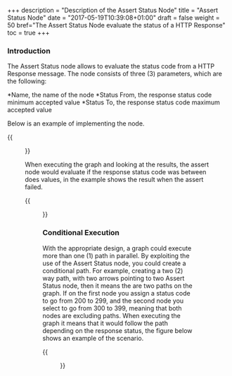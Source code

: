 +++
description = "Description of the Assert Status Node"
title = "Assert Status Node"
date = "2017-05-19T10:39:08+01:00"
draft = false
weight = 50
bref="The Assert Status Node evaluate the status of a HTTP Response"
toc = true
+++

### Introduction ###
The Assert Status node allows to evaluate the status code from a HTTP Response message. The node consists of three (3) parameters, which are the following:

*Name, the name of the node
*Status From, the response status code minimum accepted value
*Status To, the response status code maximum accepted value

Below is an example of implementing the node.

{{<figure src="/img/docs/assert-status-twitter-oauth2.png" caption="Assert Status">}} 

When executing the graph and looking at the results, the assert node would evaluate if the response status code was between does values, in the example shows the result when the assert failed. 

{{<figure src="/img/docs/assert-fail.png" caption="Executing a fail assert">}}  


### Conditional Execution ###
With the appropriate design, a graph could execute more than one (1) path in parallel. By exploiting the use of the Assert Status node, you could create a conditional path. For example, creating a two (2) way path, with two arrows pointing to two Assert Status node, then it means the are two paths on the graph. If on the first node you assign a status code to go from 200 to 299, and the second node you select to go from 300 to 399, meaning that both nodes are excluding paths. When executing the graph it means that it would follow the path depending on the response status, the figure below shows an example of the scenario. 

{{<figure src="/img/docs/conditional-status.png" caption="Conditional execution">}}  